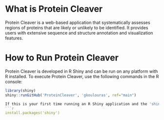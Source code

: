 # What is Protein Cleaver

Protein Cleaver is a web-based application that systematically assesses regions of proteins that are likely or unlikely to be identified. It provides users with extensive sequence and structure annotation and visualization features.

# How to Run Protein Cleaver

Protein Cleaver is developed in R Shiny and can be run on any platform with R installed. To execute Protein Cleaver, use the following commands in the R console:

```r
library(shiny)
shiny::runGitHub('ProteinCleaver', 'gkoulouras', ref="main")

If this is your first time running an R Shiny application and the 'shiny' package is not installed on your OS, you should also run the following command:
```r
install.packages('shiny')
